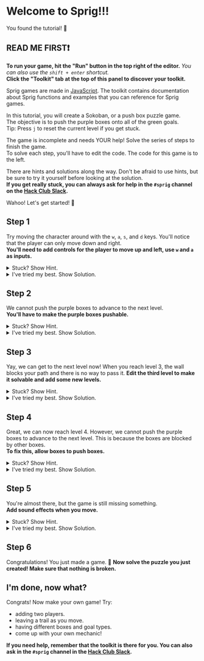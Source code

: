 # Welcome to Sprig!!!

You found the tutorial! 🎉  

## READ ME FIRST❗

**To run your game, hit the "Run" button in the top right of the editor.** *You can also use the `shift + enter` shortcut.*  
**Click the "Toolkit" tab at the top of this panel to discover your toolkit.**  

Sprig games are made in [JavaScript](https://developer.mozilla.org/en-US/docs/Web/JavaScript). The toolkit contains documentation about Sprig functions and examples that you can reference for Sprig games.

In this tutorial, you will create a Sokoban, or a push box puzzle game.  
The objective is to push the purple boxes onto all of the green goals.  
Tip: Press `j` to reset the current level if you get stuck.

The game is incomplete and needs YOUR help! Solve the series of steps to finish the game.  
To solve each step, you'll have to edit the code. The code for this game is to the left.

There are hints and solutions along the way. Don't be afraid to use hints, but be sure to try it yourself before looking at the solution.  
**If you get really stuck, you can always ask for help in the `#sprig` channel on the [Hack Club Slack](https://hackclub.com/slack).**

Wahoo! Let's get started! 🌠

## Step 1

Try moving the character around with the `w`, `a`, `s`, and `d` keys. You'll notice that the player can only move down and right.  
**You'll need to add controls for the player to move up and left, use `w` and `a` as inputs.**

<details>
<summary>Stuck? Show Hint.</summary>

Take a look at how the down and right movement is implemented. It should be very similar to that.
</details>

<details>
<summary>I've tried my best. Show Solution.</summary>

Sprig's `onInput` functions are used to detect when a input is given. We can see that there are two `onInput` functions for the keys `s` and `d`.  

We'll need to add two more for the keys `w` and `a`.  

```js
onInput("w", function() {
  getFirst(player).y -= 1
});

onInput("a", function() {
  getFirst(player).x -= 1;
});
```

Note that the `y` and `x` values are to be subtracted (`-=`) instead of added (`+=`) because we are moving up and left, respectively. In most 2D game engines, like Sprig, decreasing the Y value moves the player up.
</details>

## Step 2

We cannot push the purple boxes to advance to the next level.  
**You'll have to make the purple boxes pushable.**

<details>
<summary>Stuck? Show Hint.</summary>

Check the toolkit for `setPushables`!
</details>

<details>
<summary>I've tried my best. Show Solution.</summary>

The `setPushables` function allows us to define which sprites can push other specific sprites. In our case, we want the player to be able to push boxes.  

Part of `setPushables` has already been written, we'll have to modify it.

```js
setPushables({
  [player]: [ box ]
});
```

Note that everything in `setPushables` has to be a solid. You can set a sprite as solid with `setSolids` (check the toolkit).  
We don't have to worry about this as it already has been done for us.
</details>

## Step 3

Yay, we can get to the next level now! When you reach level 3, the wall blocks your path and there is no way to pass it.
**Edit the third level to make it solvable and add some new levels.**

<details>
<summary>Stuck? Show Hint.</summary>

Check the comments, are there anything that describes the game's levels?
</details>

<details>
<summary>I've tried my best. Show Solution.</summary>

In our game, the `levels` variable stores an [array](https://developer.mozilla.org/en-US/docs/Learn/JavaScript/First_steps/Arrays) of levels. Each level is a Sprig `map`. By clicking on the green `map` text, you can enter the level editor.

We'll need to edit the third level to make it solvable, remove a few walls.
</details>

## Step 4

Great, we can now reach level 4. However, we cannot push the purple boxes to advance to the next level. This is because the boxes are blocked by other boxes.  
**To fix this, allow boxes to push boxes.**

<details>
<summary>Stuck? Show Hint.</summary>

Remember how you made something pushable in step 2? You'll need to do something similar.
</details>

<details>
<summary>I've tried my best. Show Solution.</summary>

Similar to how we made the player push boxes, we'll need to make boxes push boxes.  

We'll have to modify `setPushables` again.

```js
setPushables({
  [player]: [ box ],
  [box]: [ box ]
});
```

The `setPushables` function takes in an [Object](https://developer.mozilla.org/en-US/docs/Web/JavaScript/Guide/Working_with_Objects) which links sprites (listed with an [array](https://developer.mozilla.org/en-US/docs/Learn/JavaScript/First_steps/Arrays)) to other sprites (which are also listed using an array) that it can push using a colon. Each pair is separated by a comma.
</details>

## Step 5

You're almost there, but the game is still missing something.  
**Add sound effects when you move.**

<details>
<summary>Stuck? Show Hint.</summary>

Check the "Toolkit" tab for information on tunes, music, and sound effects.
</details>

<details>
<summary>I've tried my best. Show Solution.</summary>

This is a little bit more complicated. We first have to create a Sprig tune, then figure out a way to play it.  

Creating a tune works as follows:

```js
const tune = tune`...`;
```

Click the green `tune` text to enter the tune editor. Create something of your own!

After creating a tune, we can play it using Sprig's `playTune` function.  

```js
playTune(tune);
```

But, we only want to play the tune every time the player moves.  
What is something that related to player movement?  
Every time the user presses `w`, `a`, `s`, or `d`, the player moves.

We can put the `playTune` function inside the `onInput` function. The result should be something like this.

```js
onInput("w", function() {
  getFirst(player).y -= 1
  playTune(tune);
});

onInput("a", function() {
  getFirst(player).x -= 1;
  playTune(tune);
});

onInput("s", function() {
  getFirst(player).y += 1; // positive y is downwards
  playTune(tune);
});

onInput("d", function() {
  getFirst(player).x += 1;
  playTune(tune);
});
```

</details>

## Step 6

Congratulations! You just made a game. 🥳
**Now solve the puzzle you just created! Make sure that nothing is broken.**

## I'm done, now what?

Congrats! Now make your own game! Try:

- adding two players.
- leaving a trail as you move.
- having different boxes and goal types.
- come up with your own mechanic!

**If you need help, remember that the toolkit is there for you. You can also ask in the `#sprig` channel in the [Hack Club Slack](https://hackclub.com/slack/).**
